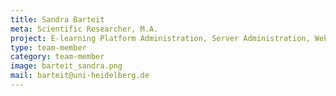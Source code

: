 ```yaml
---
title: Sandra Barteit
meta: Scientific Researcher, M.A.
project: E-learning Platform Administration, Server Administration, Website Management
type: team-member
category: team-member
image: barteit_sandra.png
mail: barteit@uni-heidelberg.de
---
```

